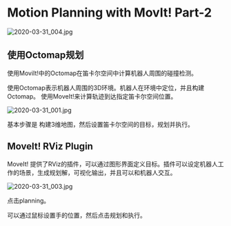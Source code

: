# Motion Planning with MovIt! Part-2

![2020-03-31_004.jpg](https://gitee.com/gdhu/testtingop/raw/master/2020-03-31_004.jpg)

## 使用Octomap规划

使用MoviIt!中的Octomap在笛卡尔空间中计算机器人周围的碰撞检测。

使用Octomap表示机器人周围的3D环境。机器人在环境中定位，并且构建Octomap。
使用MoveIt!来计算轨迹到达指定笛卡尔空间位置。

![2020-03-31_001.jpg](https://gitee.com/gdhu/testtingop/raw/master/2020-03-31_001.jpg)

基本步骤是 构建3维地图，然后设置笛卡尔空间的目标，规划并执行。

## MoveIt! RViz Plugin

MoveIt! 提供了RViz的插件，可以通过图形界面定义目标。插件可以设定机器人工作的场景，生成规划解，可视化输出，并且可以和机器人交互。

![2020-03-31_003.jpg](https://gitee.com/gdhu/testtingop/raw/master/2020-03-31_003.jpg)

点击planning。

可以通过鼠标设置手的位置，然后点击规划和执行。

